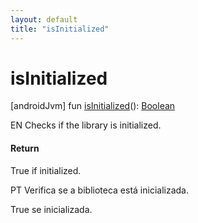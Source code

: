 ```yaml
---
layout: default
title: "isInitialized"
---
```


# isInitialized

[androidJvm]
fun [isInitialized](is-initialized.md)(): [Boolean](https://kotlinlang.org/api/core/kotlin-stdlib/kotlin/-boolean/index.html)

EN Checks if the library is initialized.

#### Return

True if initialized.

PT Verifica se a biblioteca está inicializada.

True se inicializada.